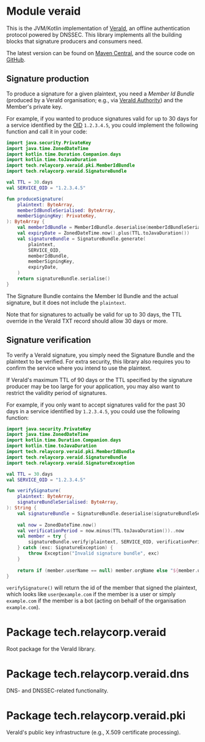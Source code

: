 # Module veraid

This is the JVM/Kotlin implementation of [VeraId](https://veraid.net), an offline authentication protocol powered by DNSSEC. This library implements all the building blocks that signature producers and consumers need.

The latest version can be found on [Maven Central](https://central.sonatype.com/search?q=veraid&namespace=tech.relaycorp), and the source code on [GitHub](https://github.com/relaycorp/veraid-jvm).

## Signature production

To produce a signature for a given plaintext, you need a _Member Id Bundle_ (produced by a VeraId organisation; e.g., via [VeraId Authority](https://github.com/relaycorp/veraid-authority)) and the Member's private key.

For example, if you wanted to produce signatures valid for up to 30 days for a service identified by the [OID](https://en.wikipedia.org/wiki/Object_identifier) `1.2.3.4.5`, you could implement the following function and call it in your code:

```kotlin
import java.security.PrivateKey
import java.time.ZonedDateTime
import kotlin.time.Duration.Companion.days
import kotlin.time.toJavaDuration
import tech.relaycorp.veraid.pki.MemberIdBundle
import tech.relaycorp.veraid.SignatureBundle

val TTL = 30.days
val SERVICE_OID = "1.2.3.4.5"

fun produceSignature(
    plaintext: ByteArray,
    memberIdBundleSerialised: ByteArray,
    memberSigningKey: PrivateKey,
): ByteArray {
    val memberIdBundle = MemberIdBundle.deserialise(memberIdBundleSerialised)
    val expiryDate = ZonedDateTime.now().plus(TTL.toJavaDuration())
    val signatureBundle = SignatureBundle.generate(
        plaintext,
        SERVICE_OID,
        memberIdBundle,
        memberSigningKey,
        expiryDate,
    )
    return signatureBundle.serialise()
}
```

The Signature Bundle contains the Member Id Bundle and the actual signature, but it does not include the `plaintext`.

Note that for signatures to actually be valid for up to 30 days, the TTL override in the VeraId TXT record should allow 30 days or more.

## Signature verification

To verify a VeraId signature, you simply need the Signature Bundle and the plaintext to be verified. For extra security, this library also requires you to confirm the service where you intend to use the plaintext.

If VeraId's maximum TTL of 90 days or the TTL specified by the signature producer may be too large for your application, you may also want to restrict the validity period of signatures.

For example, if you only want to accept signatures valid for the past 30 days in a service identified by `1.2.3.4.5`, you could use the following function:

```kotlin
import java.security.PrivateKey
import java.time.ZonedDateTime
import kotlin.time.Duration.Companion.days
import kotlin.time.toJavaDuration
import tech.relaycorp.veraid.pki.MemberIdBundle
import tech.relaycorp.veraid.SignatureBundle
import tech.relaycorp.veraid.SignatureException

val TTL = 30.days
val SERVICE_OID = "1.2.3.4.5"

fun verifySignature(
    plaintext: ByteArray,
    signatureBundleSerialised: ByteArray,
): String {
    val signatureBundle = SignatureBundle.deserialise(signatureBundleSerialised)
    
    val now = ZonedDateTime.now()
    val verificationPeriod = now.minus(TTL.toJavaDuration())..now
    val member = try {
        signatureBundle.verify(plaintext, SERVICE_OID, verificationPeriod)
    } catch (exc: SignatureException) {
        throw Exception("Invalid signature bundle", exc)
    }
    
    return if (member.userName == null) member.orgName else "${member.userName}@${member.orgName}"
}
```

`verifySignature()` will return the id of the member that signed the plaintext, which looks like `user@example.com` if the member is a user or simply `example.com` if the member is a bot (acting on behalf of the organisation `example.com`).

# Package tech.relaycorp.veraid

Root package for the VeraId library.

# Package tech.relaycorp.veraid.dns

DNS- and DNSSEC-related functionality.

# Package tech.relaycorp.veraid.pki

VeraId's public key infrastructure (e.g., X.509 certificate processing).
